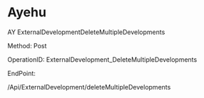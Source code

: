 #     Ayehu


AY ExternalDevelopmentDeleteMultipleDevelopments

Method: Post

OperationID: ExternalDevelopment_DeleteMultipleDevelopments

EndPoint:

/Api/ExternalDevelopment/deleteMultipleDevelopments
